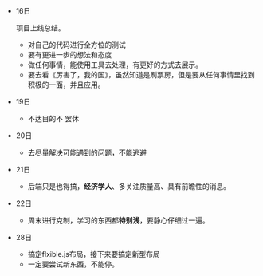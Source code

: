 * 16日

  项目上线总结。

  * 对自己的代码进行全方位的测试
  * 要有更进一步的想法和态度
  * 做任何事情，能使用工具去处理，有更好的方式去展示。
  * 要去看《厉害了，我的国》，虽然知道是刷票房，但是要从任何事情里找到积极的一面，并且应用。

* 19日

  * 不达目的不 罢休

* 20日

  * 去尽量解决可能遇到的问题，不能逃避

* 21日

  * 后端只是也得搞，**经济学人**、多关注质量高、具有前瞻性的消息。

* 22日

  * 周末进行克制，学习的东西都**特别浅**，要静心仔细过一遍。

* 28日

  * 搞定flxible.js布局，接下来要搞定新型布局
  * 一定要尝试新东西，不能停。


